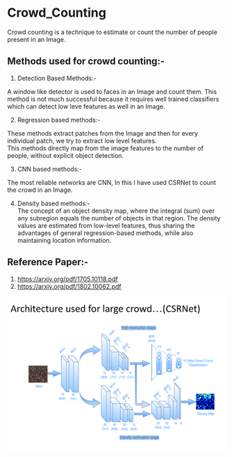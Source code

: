 # Crowd_Counting
Crowd counting is a technique to estimate or count the number of people present in an Image. 

## Methods used for crowd counting:-

1. Detection Based Methods:-  

A window like detector is used to faces in an Image and count them. This method is not much successful because it requires well trained classifiers which can detect low leve features as well in an Image.  

2. Regression based methods:-  

These methods extract patches from the Image and then for every individual patch, we try to extract low level features.  
This methods directly map from the image features to the number of people, without explicit object detection.  

3. CNN based methods:-  

The most reliable networks are CNN, In this I have used CSRNet to count the crowd in an Image.  

4. Density based methods:-  
The concept of an object density map, where the integral (sum) over any subregion equals the number of objects in that region. The density values are estimated from low-level features, thus sharing the advantages of general regression-based methods, while also maintaining location information. 


## Reference Paper:-

1. https://arxiv.org/pdf/1705.10118.pdf  
2. https://arxiv.org/pdf/1802.10062.pdf

![Screenshot](CSRNet.png)

